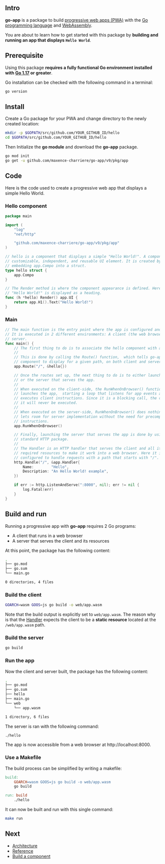 ## Intro

**go-app** is a package to build [progressive web apps (PWA)](https://developers.google.com/web/progressive-web-apps/) with the [Go programming language](https://golang.org) and [WebAssembly](https://webassembly.org).

You are about to learn how to get started with this package by **building and running an app that displays `Hello World`**.

## Prerequisite

Using this package **requires a fully functional Go environment installed with [Go 1.17](https://golang.org/doc/install) or greater**.

Go installation can be checked with the following command in a terminal:

```bash
go version
```

## Install

Create a Go package for your PWA and change directory to the newly created location:

```bash
mkdir -p $GOPATH/src/github.com/YOUR_GITHUB_ID/hello
cd $GOPATH/src/github.com/YOUR_GITHUB_ID/hello
```

Then Initialize the **go module** and download the **go-app** package.

```bash
go mod init
go get -u github.com/maxence-charriere/go-app/v9/pkg/app
```

## Code

Here is the code used to create a progressive web app that displays a simple Hello World.

### Hello component

```go
package main

import (
	"log"
	"net/http"

	"github.com/maxence-charriere/go-app/v9/pkg/app"
)

// hello is a component that displays a simple "Hello World!". A component is a
// customizable, independent, and reusable UI element. It is created by
// embedding app.Compo into a struct.
type hello struct {
	app.Compo
}

// The Render method is where the component appearance is defined. Here, a
// "Hello World!" is displayed as a heading.
func (h *hello) Render() app.UI {
	return app.H1().Text("Hello World!")
}
```

### Main

```go
// The main function is the entry point where the app is configured and started.
// It is executed in 2 different environments: A client (the web browser) and a
// server.
func main() {
	// The first thing to do is to associate the hello component with a path.
	//
	// This is done by calling the Route() function,  which tells go-app what
	// component to display for a given path, on both client and server-side.
	app.Route("/", &hello{})

	// Once the routes set up, the next thing to do is to either launch the app
	// or the server that serves the app.
	//
	// When executed on the client-side, the RunWhenOnBrowser() function
	// launches the app,  starting a loop that listens for app events and
	// executes client instructions. Since it is a blocking call, the code below
	// it will never be executed.
	//
	// When executed on the server-side, RunWhenOnBrowser() does nothing, which
	// lets room for server implementation without the need for precompiling
	// instructions.
	app.RunWhenOnBrowser()

	// Finally, launching the server that serves the app is done by using the Go
	// standard HTTP package.
	//
	// The Handler is an HTTP handler that serves the client and all its
	// required resources to make it work into a web browser. Here it is
	// configured to handle requests with a path that starts with "/".
	http.Handle("/", &app.Handler{
		Name:        "Hello",
		Description: "An Hello World! example",
	})

	if err := http.ListenAndServe(":8000", nil); err != nil {
		log.Fatal(err)
	}
}
```

## Build and run

Running a progressive app with **go-app** requires 2 Go programs:

- A client that runs in a web browser
- A server that serves the client and its resources

At this point, the package has the following content:

```bash
.
├── go.mod
├── go.sum
└── main.go

0 directories, 4 files
```

### Build the client

```bash
GOARCH=wasm GOOS=js go build -o web/app.wasm
```

Note that the build output is explicitly set to `web/app.wasm`. The reason why is that the [Handler](/reference#Handler) expects the client to be a **static resource** located at the `/web/app.wasm` path.

### Build the server

```bash
go build
```

### Run the app

Now the client and server built, the package has the following content:

```bash
.
├── go.mod
├── go.sum
├── hello
├── main.go
└── web
    └── app.wasm

1 directory, 6 files
```

The server is ran with the following command:

```bash
./hello
```

The app is now accessible from a web browser at http://localhost:8000.

### Use a Makefile

The build process can be simplified by writing a makefile:

```makefile
build:
	GOARCH=wasm GOOS=js go build -o web/app.wasm
	go build

run: build
	./hello
```

It can now be built and run with this single command:

```bash
make run
```

## Next

- [Architecture](/architecture)
- [Reference](/reference)
- [Build a component](/components)

